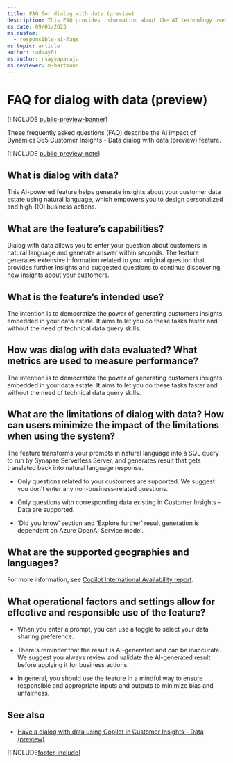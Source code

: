 ```yaml
---
title: FAQ for dialog with data (preview)
description: This FAQ provides information about the AI technology used in dialog with data (preview). It provides key considerations and details about how AI is used, how it was tested and evaluated, and any specific limitations.
ms.date: 09/01/2023
ms.custom: 
  - responsible-ai-faqs
ms.topic: article
author: radsay01
ms.author: rsayyaparaju
ms.reviewer: m-hartmann
---
```


# FAQ for dialog with data (preview)

[!INCLUDE [public-preview-banner](includes/public-preview-banner.md)]

These frequently asked questions (FAQ) describe the AI impact of Dynamics 365 Customer Insights - Data dialog with data (preview) feature.

[!INCLUDE [public-preview-note](includes/public-preview-note.md)]

## What is dialog with data?

This AI-powered feature helps generate insights about your customer data estate using natural language, which empowers you to design personalized and high-ROI business actions.

## What are the feature’s capabilities?

Dialog with data allows you to enter your question about customers in natural language and generate answer within seconds. The feature generates extensive information related to your original question that provides further insights and suggested questions to continue discovering new insights about your customers.

## What is the feature’s intended use?

The intention is to democratize the power of generating customers insights embedded in your data estate. It aims to let you do these tasks faster and without the need of technical data query skills.

## How was dialog with data evaluated? What metrics are used to measure performance?

The intention is to democratize the power of generating customers insights embedded in your data estate. It aims to let you do these tasks faster and without the need of technical data query skills.

## What are the limitations of dialog with data? How can users minimize the impact of the limitations when using the system?

The feature transforms your prompts in natural language into a SQL query to run by Synapse Serverless Server, and generates result that gets translated back into natural language response.

- Only questions related to your customers are supported. We suggest you don't enter any non-business-related questions.

- Only questions with corresponding data existing in Customer Insights - Data are supported.

- ‘Did you know’ section and ‘Explore further’ result generation is dependent on Azure OpenAI Service model.  

## What are the supported geographies and languages?

For more information, see [Copilot International Availability report](https://dynamics.microsoft.com/availability-reports/copilotreport/).

## What operational factors and settings allow for effective and responsible use of the feature?

- When you enter a prompt, you can use a toggle to select your data sharing preference.

- There's reminder that the result is AI-generated and can be inaccurate. We suggest you always review and validate the AI-generated result before applying it for business actions.

- In general, you should use the feature in a mindful way to ensure responsible and appropriate inputs and outputs to minimize bias and unfairness.

## See also

- [Have a dialog with data using Copilot in Customer Insights - Data (preview)](dialog-with-data.md)

[!INCLUDE[footer-include](includes/footer-banner.md)]
